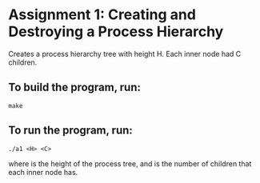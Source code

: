 # Assignment 1: Creating and Destroying a Process Hierarchy
Creates a process hierarchy tree with height H. Each inner node had C children.

## To build the program, run:
```
make
```

## To run the program, run:
```
./a1 <H> <C>
```
where <H> is the height of the process tree, and <C> is the number of children that each inner node has.
